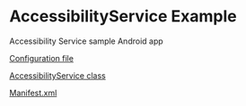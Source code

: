 # AccessibilityService Example

Accessibility Service sample Android app 

[Configuration file](https://github.com/valdio/AccessibilityService/blob/master/AccessibilityService/app/src/main/res/xml/service_configuration.xml)

[AccessibilityService class](https://github.com/valdio/AccessibilityService/blob/master/AccessibilityService/app/src/main/java/valdioveliu/accessibilityservice/CustomAccessibilityService.java)

[Manifest.xml](https://github.com/valdio/AccessibilityService/blob/master/AccessibilityService/app/src/main/AndroidManifest.xml)
